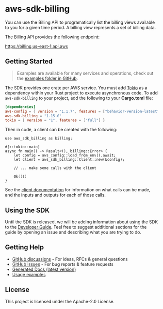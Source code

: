 # aws-sdk-billing

You can use the Billing API to programatically list the billing views available to you for a given time period. A billing view represents a set of billing data.

The Billing API provides the following endpoint:

https://billing.us-east-1.api.aws

## Getting Started

> Examples are available for many services and operations, check out the
> [examples folder in GitHub](https://github.com/awslabs/aws-sdk-rust/tree/main/examples).

The SDK provides one crate per AWS service. You must add [Tokio](https://crates.io/crates/tokio)
as a dependency within your Rust project to execute asynchronous code. To add `aws-sdk-billing` to
your project, add the following to your **Cargo.toml** file:

```toml
[dependencies]
aws-config = { version = "1.1.7", features = ["behavior-version-latest"] }
aws-sdk-billing = "1.15.0"
tokio = { version = "1", features = ["full"] }
```

Then in code, a client can be created with the following:

```rust,no_run
use aws_sdk_billing as billing;

#[::tokio::main]
async fn main() -> Result<(), billing::Error> {
    let config = aws_config::load_from_env().await;
    let client = aws_sdk_billing::Client::new(&config);

    // ... make some calls with the client

    Ok(())
}
```

See the [client documentation](https://docs.rs/aws-sdk-billing/latest/aws_sdk_billing/client/struct.Client.html)
for information on what calls can be made, and the inputs and outputs for each of those calls.

## Using the SDK

Until the SDK is released, we will be adding information about using the SDK to the
[Developer Guide](https://docs.aws.amazon.com/sdk-for-rust/latest/dg/welcome.html). Feel free to suggest
additional sections for the guide by opening an issue and describing what you are trying to do.

## Getting Help

* [GitHub discussions](https://github.com/awslabs/aws-sdk-rust/discussions) - For ideas, RFCs & general questions
* [GitHub issues](https://github.com/awslabs/aws-sdk-rust/issues/new/choose) - For bug reports & feature requests
* [Generated Docs (latest version)](https://awslabs.github.io/aws-sdk-rust/)
* [Usage examples](https://github.com/awslabs/aws-sdk-rust/tree/main/examples)

## License

This project is licensed under the Apache-2.0 License.

